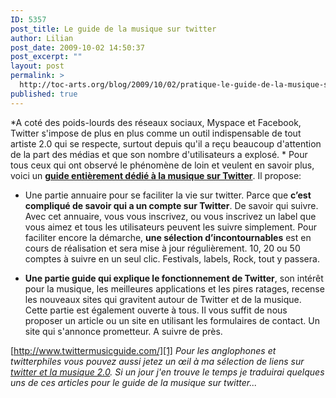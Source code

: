 ```yaml
---
ID: 5357
post_title: Le guide de la musique sur twitter
author: Lilian
post_date: 2009-10-02 14:50:37
post_excerpt: ""
layout: post
permalink: >
  http://toc-arts.org/blog/2009/10/02/pratique-le-guide-de-la-musique-sur-twitter/
published: true
---
```

*A coté des poids-lourds des réseaux sociaux, Myspace et Facebook, Twitter s'impose de plus en plus comme un outil indispensable de tout artiste 2.0 qui se respecte, surtout depuis qu'il a reçu beaucoup d'attention de la part des médias et que son nombre d'utilisateurs a explosé. * Pour tous ceux qui ont observé le phénomène de loin et veulent en savoir plus, voici un **[guide entièrement dédié à la musique sur Twitter][1]**. Il propose: 
*   Une partie annuaire pour se faciliter la vie sur twitter. Parce que **c’est compliqué de savoir qui a un compte sur Twitter**. De savoir qui suivre. Avec cet annuaire, vous vous inscrivez, ou vous inscrivez un label que vous aimez et tous les utilisateurs peuvent les suivre simplement. Pour faciliter encore la démarche, **une sélection d’incontournables** est en cours de réalisation et sera mise à jour régulièrement. 10, 20 ou 50 comptes à suivre en un seul clic. Festivals, labels, Rock, tout y passera.

*   **Une partie guide qui explique le fonctionnement de Twitter**, son intérêt pour la musique, les meilleures applications et les pires ratages, recense les nouveaux sites qui gravitent autour de Twitter et de la musique. Cette partie est également ouverte à tous. Il vous suffit de nous proposer un article ou un site en utilisant les formulaires de contact. Un site qui s'annonce prometteur. A suivre de près. 

[http://www.twittermusicguide.com/][1] *Pour les anglophones et twitterphiles vous pouvez aussi jetez un œil à ma sélection de liens sur [twitter et la musique 2.0][2]. Si un jour j'en trouve le temps je traduirai quelques uns de ces articles pour le guide de la musique sur twitter...*

 [1]: http://www.twittermusicguide.com/ "guide musique twitter"
 [2]: http://delicious.com/wikilious/music2.0+twitter "twitter et musique 2.0"